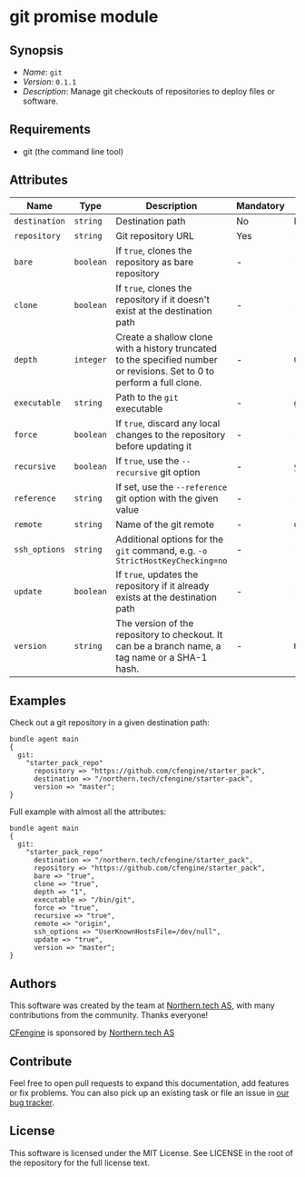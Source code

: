 # git promise module

## Synopsis

* *Name*: `git`
* *Version*: `0.1.1`
* *Description*: Manage git checkouts of repositories to deploy files or software.

## Requirements

* git (the command line tool)

## Attributes

| Name | Type | Description| Mandatory | Default |
| --- | --- | --- | --- | --- |
| `destination` | `string` | Destination path | No | Promiser |
| `repository` | `string` | Git repository URL | Yes | - |
| `bare` | `boolean` | If `true`, clones the repository as bare repository | - | - |
| `clone` | `boolean` | If `true`, clones the repository if it doesn't exist at the destination path | - | - |
| `depth` | `integer` | Create a shallow clone with a history truncated to the specified number or revisions. Set to 0 to perform a full clone. | - | `0` |
| `executable` | `string` | Path to the `git` executable | - | `git` |
| `force` | `boolean` | If `true`, discard any local changes to the repository before updating it | - | - |
| `recursive` | `boolean` | If `true`, use the `--recursive` git option | - | `yes` |
| `reference` | `string` | If set, use the `--reference` git option with the given value | - | - |
| `remote` | `string` | Name of the git remote | - | `origin` |
| `ssh_options` | `string` | Additional options for the `git` command, e.g. `-o StrictHostKeyChecking=no` | - | - |
| `update` | `boolean` | If `true`, updates the repository if it already exists at the destination path | - | - |
| `version` | `string` | The version of the repository to checkout. It can be a branch name, a tag name or a SHA-1 hash. | - | `HEAD` |

## Examples

Check out a git repository in a given destination path:

```cfengine3
bundle agent main
{
  git:
    "starter_pack_repo"
      repository => "https://github.com/cfengine/starter_pack",
      destination => "/northern.tech/cfengine/starter-pack",
      version => "master";
}
```

Full example with almost all the attributes:

```cfengine3
bundle agent main
{
  git:
    "starter_pack_repo"
      destination => "/northern.tech/cfengine/starter_pack",
      repository => "https://github.com/cfengine/starter_pack",
      bare => "true",
      clone => "true",
      depth => "1",
      executable => "/bin/git",
      force => "true",
      recursive => "true",
      remote => "origin",
      ssh_options => "UserKnownHostsFile=/dev/null",
      update => "true",
      version => "master";
}
```

## Authors

This software was created by the team at [Northern.tech AS](https://northern.tech), with many contributions from the community. Thanks everyone!

[CFengine](https://cfengine.com) is sponsored by [Northern.tech AS](https://northern.tech)

## Contribute

Feel free to open pull requests to expand this documentation, add features or fix problems.
You can also pick up an existing task or file an issue in [our bug tracker](https://tracker.mender.io/issues/).

## License

This software is licensed under the MIT License. See LICENSE in the root of the repository for the full license text.

